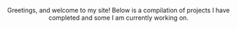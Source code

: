 <p align="center">
    Greetings, and welcome to my site!
    Below is a compilation of projects I have completed and some I am currently working on.
    </p>

<html>
    <style>
.centerAlignObject{
        text-align: center;
        }
a.button {
    background-color: #64B70E; /* Green */
    border: none;
    color: white;
    padding: 15px 32px;
    text-align: center;
    text-decoration: none;
    display: inline-block;
    font-size: 16px;
}
       
     </style>
</html>
---
<div class ="centerAlignObject">
    <h1>Quadcopter Simulator</h1>
    <img src="QuadcopterSimPic.png"><br>
<a href="/assets/unity/Quadcoptersim/index.html" class="button">Play</a>
</div>

<div style="background-color:#444444; padding:20px;"> 
<p align="center">
    This is my attempt at a quadcopter simulator, using a USB/Bluetooth controller. At the moment, you can only control the copter with the USB controller, but for the moment I just want to get this up here. You can find the project on my github here: 
    <a href="https://github.com/EKramer567/Quadcopter-Simulator">LINK</a><br><br>
                                                   
Before I move on to my next project, I'm going to add keyboard controls for the sake of this site, and I want to fix one bug that I've been trying to fix forever: if the copter's Yaw goes near 180 degrees relative to its starting rotation, <i>the PID balancing makes the copter flip out unexpectedly</i>. I think I will also mess around with the terrain tool and maybe get some free tree assets to put in there just to make it look a bit better. Eventually I want to figure out how to allow the use of WebVR on these pages.
</p>
</div>
---
<div class ="centerAlignObject">
    <h1>Hero Landing!</h1>
    <img src="HLscreenshot.png"><br>
<a href="https://play.google.com/store/apps/details?id=com.EKramer.HeroEntranceTraining" class="button">Google Play Store Page</a>
</div>
<div style="background-color:#444444; padding:20px;"> 
<p align="center">
<i>Hero Landing!</i> is a small mobile game that I completed and published to the Google Play Store myself, which you can install and play on an Android phone. I chose to keep its repository private, since it is a monetized published game. If you'd like to see some snippets of the code that went in to <i>Hero Landing!</i>, please email me and I can get those for you.
</p>
</div>
---
